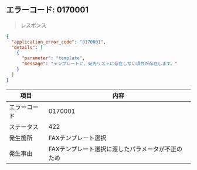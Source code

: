 ## エラーコード: 0170001

> レスポンス

```json
{
  "application_error_code": "0170001",
  "details": [
    {
      "parameter": "template",
      "message": "テンプレートに、宛先リストに存在しない項目が存在します。"
    }
  ]
}
```

| 項目|内容|
--- | ---
エラーコード|0170001
ステータス|422
発生箇所|FAXテンプレート選択
発生事由|FAXテンプレート選択に渡したパラメータが不正のため
